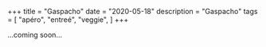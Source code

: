 +++
title = "Gaspacho"
date = "2020-05-18"
description = "Gaspacho"
tags = [
    "apéro",
    "entreé",
    "veggie",
]
+++

...coming soon...

